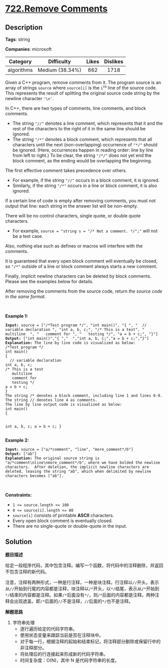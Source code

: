 # [722.Remove Comments](https://leetcode.com/problems/remove-comments/description/)

## Description

**Tags**: string

**Companies**: microsoft

|  Category  |   Difficulty    | Likes | Dislikes |
| :--------: | :-------------: | :---: | :------: |
| algorithms | Medium (38.34%) |  662  |   1718   |

<p>Given a C++ program, remove comments from it. The program source is an array of strings <code>source</code> where <code>source[i]</code> is the <code>i<sup>th</sup></code> line of the source code. This represents the result of splitting the original source code string by the newline character <code>&#39;\n&#39;</code>.</p>
<p>In C++, there are two types of comments, line comments, and block comments.</p>
<ul>
  <li>The string <code>&quot;//&quot;</code> denotes a line comment, which represents that it and the rest of the characters to the right of it in the same line should be ignored.</li>
  <li>The string <code>&quot;/*&quot;</code> denotes a block comment, which represents that all characters until the next (non-overlapping) occurrence of <code>&quot;*/&quot;</code> should be ignored. (Here, occurrences happen in reading order: line by line from left to right.) To be clear, the string <code>&quot;/*/&quot;</code> does not yet end the block comment, as the ending would be overlapping the beginning.</li>
</ul>
<p>The first effective comment takes precedence over others.</p>
<ul>
  <li>For example, if the string <code>&quot;//&quot;</code> occurs in a block comment, it is ignored.</li>
  <li>Similarly, if the string <code>&quot;/*&quot;</code> occurs in a line or block comment, it is also ignored.</li>
</ul>
<p>If a certain line of code is empty after removing comments, you must not output that line: each string in the answer list will be non-empty.</p>
<p>There will be no control characters, single quote, or double quote characters.</p>
<ul>
  <li>For example, <code>source = &quot;string s = &quot;/* Not a comment. */&quot;;&quot;</code> will not be a test case.</li>
</ul>
<p>Also, nothing else such as defines or macros will interfere with the comments.</p>
<p>It is guaranteed that every open block comment will eventually be closed, so <code>&quot;/*&quot;</code> outside of a line or block comment always starts a new comment.</p>
<p>Finally, implicit newline characters can be deleted by block comments. Please see the examples below for details.</p>
<p>After removing the comments from the source code, return <em>the source code in the same format</em>.</p>
<p>&nbsp;</p>
<p><strong class="example">Example 1:</strong></p>
<pre><code><strong>Input:</strong> source = [&quot;/*Test program */&quot;, &quot;int main()&quot;, &quot;{ &quot;, &quot;  // variable declaration &quot;, &quot;int a, b, c;&quot;, &quot;/* This is a test&quot;, &quot;   multiline  &quot;, &quot;   comment for &quot;, &quot;   testing */&quot;, &quot;a = b + c;&quot;, &quot;}&quot;]
<strong>Output:</strong> [&quot;int main()&quot;,&quot;{ &quot;,&quot;  &quot;,&quot;int a, b, c;&quot;,&quot;a = b + c;&quot;,&quot;}&quot;]
<strong>Explanation:</strong> The line by line code is visualized as below:
/*Test program */
int main()
{ 
  // variable declaration 
int a, b, c;
/* This is a test
   multiline  
   comment for 
   testing */
a = b + c;
}
The string /* denotes a block comment, including line 1 and lines 6-9. The string // denotes line 4 as comments.
The line by line output code is visualized as below:
int main()
{ 
  
int a, b, c;
a = b + c;
}</code></pre>
<p><strong class="example">Example 2:</strong></p>
<pre><code><strong>Input:</strong> source = [&quot;a/*comment&quot;, &quot;line&quot;, &quot;more_comment*/b&quot;]
<strong>Output:</strong> [&quot;ab&quot;]
<strong>Explanation:</strong> The original source string is &quot;a/*comment\nline\nmore_comment*/b&quot;, where we have bolded the newline characters.  After deletion, the implicit newline characters are deleted, leaving the string &quot;ab&quot;, which when delimited by newline characters becomes [&quot;ab&quot;].</code></pre>
<p>&nbsp;</p>
<p><strong>Constraints:</strong></p>
<ul>
  <li><code>1 &lt;= source.length &lt;= 100</code></li>
  <li><code>0 &lt;= source[i].length &lt;= 80</code></li>
  <li><code>source[i]</code> consists of printable <strong>ASCII</strong> characters.</li>
  <li>Every open block comment is eventually closed.</li>
  <li>There are no single-quote or&nbsp;double-quote in the input.</li>
</ul>

## Solution

**题目描述**

给定一段程序代码，其中包含注释。编写一个函数，将代码中的注释删除，并返回不包含注释的新代码。

注意，注释有两种形式，一种是行注释，一种是块注释。行注释以`//`开头，表示从`//`开始到行尾的内容都是注释，块注释以`/*`开头，以`*/`结尾，表示从`/*`开始到`*/`结束的内容都是注释。如果`/*`后面没有`*/`，则`/*`后面的内容都是注释。两种注释会出现遮盖，即`/*`后面的`//`不是注释，`//`后面的`*/`也不是注释。

**解题思路**

1. 字符串处理
   - 逐行遍历给定的代码字符串。
   - 使用状态变量来跟踪当前是否在注释块中。
   - 对于每一行，根据注释的起始和结束标记，将注释部分删除或保留行中的非注释部分。
   - 将处理后的行连接起来形成新的代码字符串。
   - 时间复杂度：O(N)，其中 N 是代码字符串的长度。
